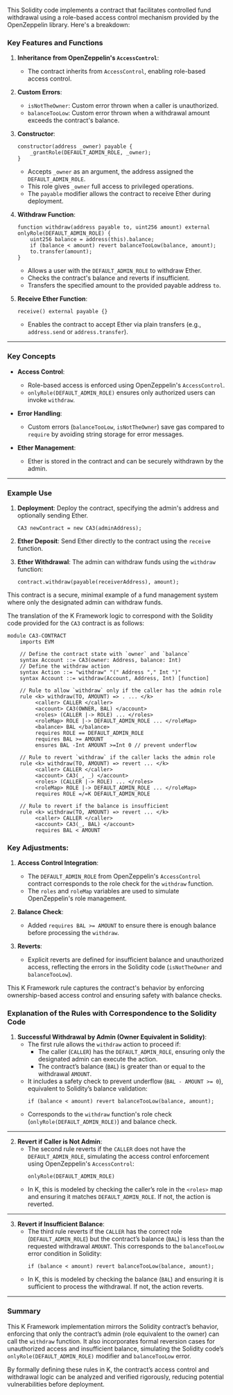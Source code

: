 This Solidity code implements a contract that facilitates controlled fund withdrawal using a role-based access control mechanism provided by the OpenZeppelin library. Here's a breakdown:

### Key Features and Functions

1. **Inheritance from OpenZeppelin's `AccessControl`**:
   - The contract inherits from `AccessControl`, enabling role-based access control.

2. **Custom Errors**:
   - `isNotTheOwner`: Custom error thrown when a caller is unauthorized.
   - `balanceTooLow`: Custom error thrown when a withdrawal amount exceeds the contract's balance.

3. **Constructor**:
   ```solidity
   constructor(address _owner) payable {
       _grantRole(DEFAULT_ADMIN_ROLE, _owner);
   }
   ```
   - Accepts `_owner` as an argument, the address assigned the `DEFAULT_ADMIN_ROLE`.
   - This role gives `_owner` full access to privileged operations.
   - The `payable` modifier allows the contract to receive Ether during deployment.

4. **Withdraw Function**:
   ```solidity
   function withdraw(address payable to, uint256 amount) external onlyRole(DEFAULT_ADMIN_ROLE) {
       uint256 balance = address(this).balance;
       if (balance < amount) revert balanceTooLow(balance, amount);
       to.transfer(amount);
   }
   ```
   - Allows a user with the `DEFAULT_ADMIN_ROLE` to withdraw Ether.
   - Checks the contract's balance and reverts if insufficient.
   - Transfers the specified amount to the provided payable address `to`.

5. **Receive Ether Function**:
   ```solidity
   receive() external payable {}
   ```
   - Enables the contract to accept Ether via plain transfers (e.g., `address.send` or `address.transfer`).

---

### Key Concepts

- **Access Control**:
  - Role-based access is enforced using OpenZeppelin's `AccessControl`.
  - `onlyRole(DEFAULT_ADMIN_ROLE)` ensures only authorized users can invoke `withdraw`.

- **Error Handling**:
  - Custom errors (`balanceTooLow`, `isNotTheOwner`) save gas compared to `require` by avoiding string storage for error messages.

- **Ether Management**:
  - Ether is stored in the contract and can be securely withdrawn by the admin.

---

### Example Use

1. **Deployment**:
   Deploy the contract, specifying the admin's address and optionally sending Ether.

   ```solidity
   CA3 newContract = new CA3(adminAddress);
   ```

2. **Ether Deposit**:
   Send Ether directly to the contract using the `receive` function.

3. **Ether Withdrawal**:
   The admin can withdraw funds using the `withdraw` function:

   ```solidity
   contract.withdraw(payable(receiverAddress), amount);
   ```

This contract is a secure, minimal example of a fund management system where only the designated admin can withdraw funds.

The translation of the K Framework logic to correspond with the Solidity code provided for the `CA3` contract is as follows:

```k
module CA3-CONTRACT
    imports EVM

    // Define the contract state with `owner` and `balance`
    syntax Account ::= CA3(owner: Address, balance: Int)
    // Define the withdraw action
    syntax Action ::= "withdraw" "(" Address "," Int ")"
    syntax Account ::= withdraw(Account, Address, Int) [function]

    // Rule to allow `withdraw` only if the caller has the admin role
    rule <k> withdraw(TO, AMOUNT) => . ... </k>
         <caller> CALLER </caller>
         <account> CA3(OWNER, BAL) </account>
         <roles> (CALLER |-> ROLE) ... </roles>
         <roleMap> ROLE |-> DEFAULT_ADMIN_ROLE ... </roleMap>
         <balance> BAL </balance>
         requires ROLE == DEFAULT_ADMIN_ROLE
         requires BAL >= AMOUNT
         ensures BAL -Int AMOUNT >=Int 0 // prevent underflow

    // Rule to revert `withdraw` if the caller lacks the admin role
    rule <k> withdraw(TO, AMOUNT) => revert ... </k>
         <caller> CALLER </caller>
         <account> CA3(_, _) </account>
         <roles> (CALLER |-> ROLE) ... </roles>
         <roleMap> ROLE |-> DEFAULT_ADMIN_ROLE ... </roleMap>
         requires ROLE =/=K DEFAULT_ADMIN_ROLE

    // Rule to revert if the balance is insufficient
    rule <k> withdraw(TO, AMOUNT) => revert ... </k>
         <caller> CALLER </caller>
         <account> CA3(_, BAL) </account>
         requires BAL < AMOUNT
```

### Key Adjustments:
1. **Access Control Integration**:
   - The `DEFAULT_ADMIN_ROLE` from OpenZeppelin's `AccessControl` contract corresponds to the role check for the `withdraw` function.
   - The `roles` and `roleMap` variables are used to simulate OpenZeppelin's role management.

2. **Balance Check**:
   - Added `requires BAL >= AMOUNT` to ensure there is enough balance before processing the `withdraw`.

3. **Reverts**:
   - Explicit reverts are defined for insufficient balance and unauthorized access, reflecting the errors in the Solidity code (`isNotTheOwner` and `balanceTooLow`). 

This K Framework rule captures the contract's behavior by enforcing ownership-based access control and ensuring safety with balance checks.

### Explanation of the Rules with Correspondence to the Solidity Code

1. **Successful Withdrawal by Admin (Owner Equivalent in Solidity)**:
   - The first rule allows the `withdraw` action to proceed if:
     - The caller (`CALLER`) has the `DEFAULT_ADMIN_ROLE`, ensuring only the designated admin can execute the action.
     - The contract’s balance (`BAL`) is greater than or equal to the withdrawal `AMOUNT`.
   - It includes a safety check to prevent underflow (`BAL - AMOUNT >= 0`), equivalent to Solidity’s balance validation:  
     ```solidity
     if (balance < amount) revert balanceTooLow(balance, amount);
     ```
   - Corresponds to the `withdraw` function's role check (`onlyRole(DEFAULT_ADMIN_ROLE)`) and balance check.

---

2. **Revert if Caller is Not Admin**:
   - The second rule reverts if the `CALLER` does not have the `DEFAULT_ADMIN_ROLE`, simulating the access control enforcement using OpenZeppelin's `AccessControl`:
     ```solidity
     onlyRole(DEFAULT_ADMIN_ROLE)
     ```
   - In K, this is modeled by checking the caller’s role in the `<roles>` map and ensuring it matches `DEFAULT_ADMIN_ROLE`. If not, the action is reverted.

---

3. **Revert if Insufficient Balance**:
   - The third rule reverts if the `CALLER` has the correct role (`DEFAULT_ADMIN_ROLE`) but the contract’s balance (`BAL`) is less than the requested withdrawal `AMOUNT`. This corresponds to the `balanceTooLow` error condition in Solidity:
     ```solidity
     if (balance < amount) revert balanceTooLow(balance, amount);
     ```
   - In K, this is modeled by checking the balance (`BAL`) and ensuring it is sufficient to process the withdrawal. If not, the action reverts.

---

### Summary
This K Framework implementation mirrors the Solidity contract’s behavior, enforcing that only the contract’s admin (role equivalent to the owner) can call the `withdraw` function. It also incorporates formal reversion cases for unauthorized access and insufficient balance, simulating the Solidity code’s `onlyRole(DEFAULT_ADMIN_ROLE)` modifier and `balanceTooLow` error.

By formally defining these rules in K, the contract’s access control and withdrawal logic can be analyzed and verified rigorously, reducing potential vulnerabilities before deployment.
